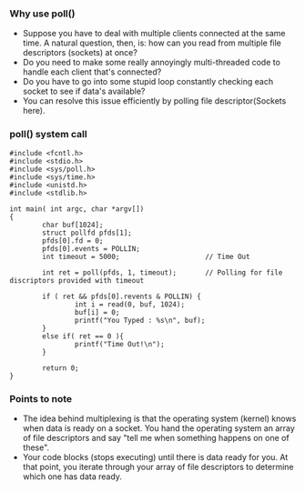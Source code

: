 ### Why use poll()

- Suppose you have to deal with multiple clients connected at the same time. A natural question, then, is: how can you read from multiple file descriptors (sockets) at once? 
- Do you need to make some really annoyingly multi-threaded code to handle each client that's connected? 
- Do you have to go into some stupid loop constantly checking each socket to see if data's available? 
- You can resolve this issue efficiently by polling file descriptor(Sockets here).

### poll() system call

```
#include <fcntl.h>
#include <stdio.h>
#include <sys/poll.h>
#include <sys/time.h>
#include <unistd.h>
#include <stdlib.h>

int main( int argc, char *argv[])
{
        char buf[1024];
        struct pollfd pfds[1];
        pfds[0].fd = 0;
        pfds[0].events = POLLIN;
        int timeout = 5000;                     // Time Out

        int ret = poll(pfds, 1, timeout);       // Polling for file discriptors provided with timeout

        if ( ret && pfds[0].revents & POLLIN) {
                int i = read(0, buf, 1024);
                buf[i] = 0;
                printf("You Typed : %s\n", buf);
        }
        else if( ret == 0 ){
                printf("Time Out!\n");
        }

        return 0;
}

```

### Points to note

- The idea behind multiplexing is that the operating system (kernel) knows when data is ready on a socket. You hand the operating system an array of file descriptors and say "tell me when something happens on one of these". 
- Your code blocks (stops executing) until there is data ready for you. At that point, you iterate through your array of file descriptors to determine which one has data ready.
